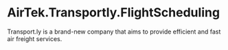 # AirTek.Transportly.FlightScheduling

Transport.ly is a brand-new company that aims to provide efficient and fast air freight services.